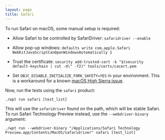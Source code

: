 ```yaml
---
layout: page
title: Safari
---
```

To run Safari on macOS, some manual setup is required:

  * Allow Safari to be controlled by SafariDriver: `safaridriver --enable`

  * Allow pop-up windows:
    `defaults write com.apple.Safari WebKitJavaScriptCanOpenWindowsAutomatically 1`

  * Trust the certificate:
    `security add-trusted-cert -k "$(security default-keychain | cut -d\" -f2)" tools/certs/cacert.pem`

  * Set `OBJC_DISABLE_INITIALIZE_FORK_SAFETY=YES` in your environment. This is a
    workaround for a known
    [macOS High Sierra issue](https://github.com/web-platform-tests/wpt/issues/9007).

Now, run the tests using the `safari` product:
```
./wpt run safari [test_list]
```

This will use the `safaridriver` found on the path, which will be stable Safari.
To run Safari Technology Preview instead, use the `--webdriver-binary` argument:
```
./wpt run --webdriver-binary "/Applications/Safari Technology Preview.app/Contents/MacOS/safaridriver" safari [test_list]
```
